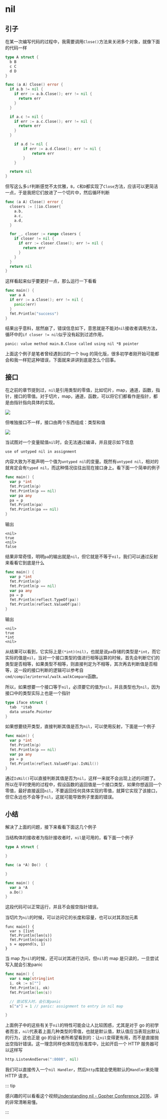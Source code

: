 # nil

## 引子

在某一次编写代码的过程中，我需要调用`Close()`方法来关闭多个对象，就像下面的代码一样

```go
type A struct {
  b B
  c C
  d D
}

func (a A) Close() error {
  if a.b != nil {
    if err := a.b.Close(); err != nil {
      return err
    }
  }

  if a.c != nil {
    if err := a.c.Close(); err != nil {
      return err
    }
  }

    if a.d != nil {
        if err := a.d.Close(); err != nil {
            return err
        }
    }

  return nil
}
```

但写这么多`if`判断感觉不太优雅，`B`，`C`和`D`都实现了`Close`方法，应该可以更简洁一点，于是我把它们放进了一个切片中，然后循环判断

```go
func (a A) Close() error {
  closers := []io.Closer{
    a.b,
    a.c,
    a.d,
  }

  for _, closer := range closers {
    if closer != nil {
      if err := closer.Close(); err != nil {
        return err
      }
    }
  }
  return nil
}
```

这样看起来似乎要更好一点，那么运行一下看看

```go
func main() {
  var a A
  if err := a.Close(); err != nil {
    panic(err)
  }
  fmt.Println("success")
}
```

结果出乎意料，居然崩了，错误信息如下，意思就是不能对`nil`接收者调用方法，循环中的`if closer != nil`似乎没有起到过滤作用，

```
panic: value method main.B.Close called using nil *B pointer
```

上面这个例子是笔者曾经遇到过的一个 bug 的简化版，很多初学者刚开始可能都会和我一样犯这种错误，下面就来讲讲到底是怎么个回事。

## 接口

在之前的章节提到过，`nil`是引用类型的零值，比如切片，map，通道，函数，指针，接口的零值。对于切片，map，通道，函数，可以将它们都看作是指针，都是由指针指向具体的实现。

![](/images/essential/impl_nil_1.png)

但唯独接口不一样，接口由两个东西组成：类型和值

![](/images/essential/impl_nil_2.png)

当试图对一个变量赋值`nil`时，会无法通过编译，并且提示如下信息

```
use of untyped nil in assignment
```

内容大致为不能声明一个值为`untyped nil`的变量。既然有`untyped nil`，相对的就肯定会有`typed nil`，而这种情况往往出现在接口身上。看下面一个简单的例子

```go
func main() {
  var p *int
  fmt.Println(p)
  fmt.Println(p == nil)
  var pa any
  pa = p
  fmt.Println(pa)
  fmt.Println(pa == nil)
}
```

输出

```
<nil>
true
<nil>
false
```

结果非常奇怪，明明`pa`的输出就是`nil`，但它就是不等于`nil`，我们可以通过反射来看看它到底是什么

```go
func main() {
  var p *int
  fmt.Println(p)
  fmt.Println(p == nil)
  var pa any
  pa = p
  fmt.Println(reflect.TypeOf(pa))
  fmt.Println(reflect.ValueOf(pa))
}
```

输出

```
<nil>
true
*int
<nil>
```

从结果可以看到，它实际上是`(*int)(nil)`，也就是说`pa`存储的类型是`*int`，而它实际的值是`nil`，当对一个接口类型的值进行相等运算的时候，首先会判断它们的类型是否相等，如果类型不相等，则直接判定为不相等，其次再去判断值是否相等，这一段的接口判断的逻辑可以参考自`cmd/compile/internal/walk.walkCompare`函数。

所以，如果想要一个接口等于`nil`，必须要它的值为`nil`，并且类型也为`nil`，因为接口中的类型实际上也是一个指针

```go
type iface struct {
  tab  *itab
  data unsafe.Pointer
}
```

如果想要绕开类型，直接判断其值是否为`nil`，可以使用反射，下面是一个例子

```go
func main() {
  var p *int
  fmt.Println(p)
  fmt.Println(p == nil)
  var pa any
  pa = p
  fmt.Println(reflect.ValueOf(pa).IsNil())
}
```

通过`IsNil()`可以直接判断其值是否为`nil`，这样一来就不会出现上述的问题了。所以在平时使用的过程中，假设函数的返回值是一个接口类型，如果你想返回一个零值，最好直接返回`nil`，不要返回任何具体实现的零值，就算它实现了该接口，但它永远也不会等于`nil`，这就可能导致例子里面的错误。

## 小结

解决了上面的问题，接下来看看下面这几个例子

当结构体的接收者为指针接收者时，`nil`是可用的，看下面一个例子

```go
type A struct {

}

func (a *A) Do()  {

}

func main() {
  var a *A
  a.Do()
}
```

这段代码可以正常运行，并且不会报空指针错误。

当切片为`nil`的时候，可以访问它的长度和容量，也可以对其添加元素

```
func main() {
  var s []int
  fmt.Println(len(s))
  fmt.Println(cap(s))
  s = append(s, 1)
}
```

当 map 为`nil`的时候，还可以对其进行访问，但`nil`的 map 是只读的，一旦尝试写入就会引发panic

```go
func main() {
  var s map[string]int
  i, ok := s[""]
  fmt.Println(i, ok)
  fmt.Println(len(s))

  // 尝试写入时，会引发panic
  s["a"] = 1 // panic: assignment to entry in nil map

}
```

上面例子中的这些有关于`nil`的特性可能会让人比较困惑，尤其是对于 go 的初学者而言，`nil`代表着上面几种类型的零值，也就是默认值，默认值应当表现出默认的行为，这也正是 go 的设计者所希望看到的：让`nil`变得更有用，而不是直接抛出空指针错误。这一理念同样也体现在标准库中，比如开启一个 HTTP 服务器可以这样写

```go
http.ListenAndServe(":8080", nil)
```

我们可以直接传入一个`nil Handler`，然后`http`库就会使用默认的`Handler`来处理 HTTP 请求。

::: tip

感兴趣的可以看看这个视频[Understanding nil - Gopher Conference 2016](https://www.youtube.com/watch?v=ynoY2xz-F8s&t=56s)，讲的非常清晰易懂。

:::
